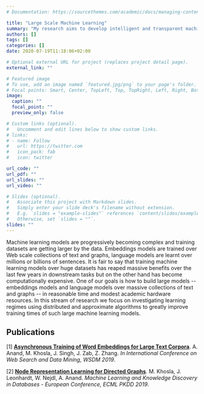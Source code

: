 ```yaml
---
# Documentation: https://sourcethemes.com/academic/docs/managing-content/

title: "Large Scale Machine Learning"
summary: "My research aims to develop intelligent and transparent machine learning approaches to help humans find relevant information. "
authors: []
tags: []
categories: []
date: 2020-07-19T11:18:06+02:00

# Optional external URL for project (replaces project detail page).
external_link: ""

# Featured image
# To use, add an image named `featured.jpg/png` to your page's folder.
# Focal points: Smart, Center, TopLeft, Top, TopRight, Left, Right, BottomLeft, Bottom, BottomRight.
image:
  caption: ""
  focal_point: ""
  preview_only: false

# Custom links (optional).
#   Uncomment and edit lines below to show custom links.
# links:
# - name: Follow
#   url: https://twitter.com
#   icon_pack: fab
#   icon: twitter

url_code: ""
url_pdf: ""
url_slides: ""
url_video: ""

# Slides (optional).
#   Associate this project with Markdown slides.
#   Simply enter your slide deck's filename without extension.
#   E.g. `slides = "example-slides"` references `content/slides/example-slides.md`.
#   Otherwise, set `slides = ""`.
slides: ""
---
```


Machine learning models are progressively becoming complex and training datasets are getting larger by the data. Embeddings models are trained over Web scale collections of text and graphs, language models are learnt over millions or billions of sentences. It is fair to say that training machine learning models over huge datasets has reaped massive benefits over the last few years in downstream tasks but on the other hand has become computationally expensive. One of our goals is how to build large models -- embeddings models and language models over massive collections of text and graphs -- in reasonable time and modest academic hardware resources. In this stream of research we focus on investigating learning regimes using distributed and approximate algorithms to greatly improve training times of such large machine learning models.


## Publications

[1] **[Asynchronous Training of Word Embeddings for Large Text Corpora](https://doi.org/10.1145/3289600.3291011)**. A. Anand, M. Khosla, J. Singh, J. Zab, Z. Zhang. <em>In International Conference on Web Search and Data Mining, WSDM 2019</em>.

[2] **[Node Representation Learning for Directed Graphs](https://doi.org/10.1007/978-3-030-46150-8_24)**.  M. Khosla, J. Leonhardt, W. Nejdl, A. Anand. <em>Machine Learning and Knowledge Discovery in Databases - European Conference, ECML PKDD 2019</em>.

